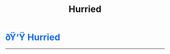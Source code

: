 ﻿---
lang: en-US
title: Hurried
prev:
next:
---

# <font color=#136cf0>ðŸ‘Ÿ <b>Hurried</b></font> <Badge text="Harmful" type="tip" vertical="middle"/>
---

